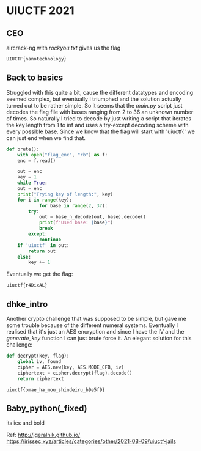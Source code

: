 # UIUCTF 2021

## CEO

aircrack-ng with _rockyou.txt_ gives us the flag

<code>UIUCTF{nanotechnology}</code>

## Back to basics

Struggled with this quite a bit, cause the different datatypes and encoding seemed complex, but eventually I triumphed and the solution actually turned out to be rather simple. So it seems that the _main.py_ script just decodes the flag file with bases ranging from 2 to 36 an unknown number of times. So naturally I tried to decode by just writing a script that iterates the key length from 1 to inf and uses a try-except decoding scheme with every possible base. Since we know that the flag will start with 'uiuctf{' we can just end when we find that.

```python
def brute():
    with open("flag_enc", "rb") as f:
	enc = f.read()

    out = enc
    key = 1
    while True:
	out = enc
	print("Trying key of length:", key)
	for i in range(key):
       	    for base in range(2, 37):
		try:
		    out = base_n_decode(out, base).decode()
		    print(f"Used base: {base}")
		    break
		except:
		    continue
	if 'uiuctf' in out:
	    return out
	else:
	    key += 1
```

Eventually we get the flag:

<code>uiuctf{r4DixAL}</code>

## dhke_intro

Another crypto challenge that was supposed to be simple, but gave me some trouble because of the different numeral systems. Eventually I realised that it's just an AES encryption and since I have the IV and the _generate_key_ function I can just brute force it. An elegant solution for this challenge:

```python
def decrypt(key, flag):
    global iv, found
    cipher = AES.new(key, AES.MODE_CFB, iv)
    ciphertext = cipher.decrypt(flag).decode()
    return ciphertext
```
<code>uiuctf{omae_ha_mou_shindeiru_b9e5f9}</code>

## Baby_python(_fixed)
italics and bold

Ref:
http://jgeralnik.github.io/
https://irissec.xyz/articles/categories/other/2021-08-09/uiuctf-jails
